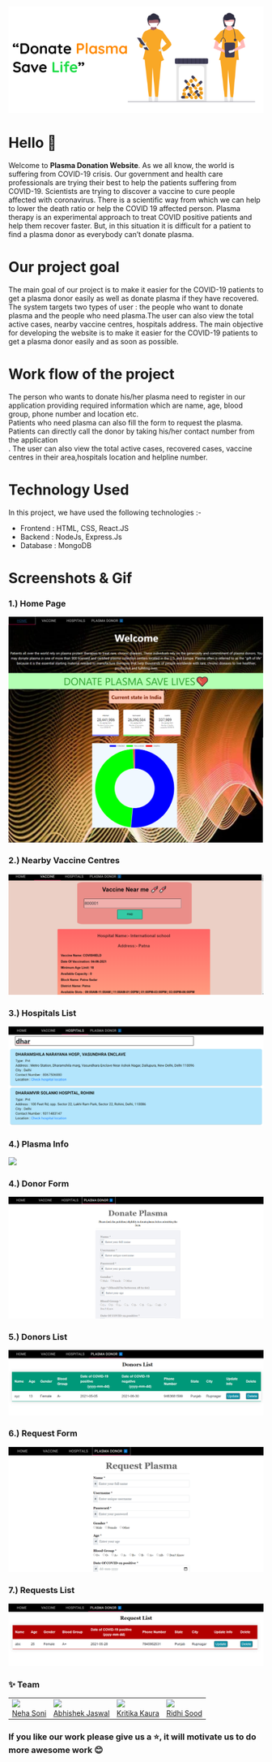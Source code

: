 <img src="project_snapshots/plasma.png" width="950">
<h1>Hello 👋</h1>
Welcome to <b>Plasma Donation Website</b>. As we all know, the world is suffering from COVID-19 crisis. Our government and health care professionals are trying their best to help the  patients suffering from COVID-19. Scientists are trying to discover a vaccine to cure people affected with coronavirus. There is a scientific way from which we can help to lower the death ratio or help the COVID 19 affected person. Plasma therapy is an experimental approach to treat COVID positive patients and help them recover faster. But, in this situation it is difficult for a patient to find a plasma donor as everybody can’t donate plasma.
<h1>Our project goal</h1>
The main goal of our project is to make it easier for the COVID-19 patients to get a plasma donor easily as well as donate plasma if they have recovered. The system targets two types of user : the people who want to donate plasma and the people who need plasma.The user can also view the total active cases, nearby vaccine centres, hospitals address. The main objective for developing the website is to make it easier for the COVID-19 patients to get a plasma donor easily  and as soon as possible.
<h1>Work flow of the project</h1>
The person who wants to donate his/her plasma need to register in our application providing required information which are name, age, blood group, phone number and location etc.<br/> 
Patients who need plasma can also fill the form to request the plasma. Patients can directly call the donor by taking his/her contact number from the application<br/>.
The user can also view the total active cases, recovered cases, vaccine centres in their area,hospitals location and helpline number.

<h1>Technology Used</h1>
In this project, we have used the following technologies :-
<ul>
<li>Frontend : HTML, CSS, React.JS</li>
<li>Backend : NodeJs, Express.Js</li>
<li>Database : MongoDB</li>
</ul>
<h1>Screenshots & Gif</h1>
<h3> 1.) Home Page </h3>
<img src="project_snapshots/HomePage.png"/>
<h3> 2.) Nearby Vaccine Centres </h3>
<img src="project_snapshots/VaccineCentres.png"/>
<h3> 3.) Hospitals List </h3>
<img src="project_snapshots/HospitalsList.png"/>
<h3> 4.) Plasma Info</h3>
<img src="https://im6.ezgif.com/tmp/ezgif-6-5adfef57c7ba.gif"/>
<h3> 4.) Donor Form </h3>
<img src="project_snapshots/DonorForm.png"/>
<h3> 5.) Donors List </h3>
<img src="project_snapshots/DonorList.png"/>
<h3> 6.) Request Form </h3>
<img src="project_snapshots/RequestPlasmaForm.png"/>
<h3> 7.) Requests List </h3>
<img src="project_snapshots/PlasmaRequestList.png"/>
<h3>✨ Team</h3>

<table>
  <tr>
    <td>
      <a href="https://github.com/nehasoni05">
      <img src="https://github.com/nehasoni05.png?size=100"><br>
        Neha Soni
      </a>
    </td>
    <td>
      <a href="https://github.com/AbhishekJaswal2001">
      <img src="https://github.com/AbhishekJaswal2001.png?size=100"><br>
        Abhishek Jaswal
      </a>
    </td>
     <td>
     <a href="https://github.com/kritikakaura1518">
      <img src="https://github.com/kritikakaura1518.png?size=100"><br>
       Kritika Kaura
    </a>
    </td>
    <td>
     <a href="https://github.com/ridhisood04">
      <img src="https://github.com/ridhisood04.png?size=100"><br>
       Ridhi Sood
    </a>
    </td>
  </tr>
  
  </table>
<h3>If you like our work please give us a ⭐, it will motivate us to do more awesome work 😊</h3>

